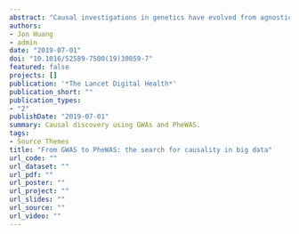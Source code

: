 ```yaml
---
abstract: "Causal investigations in genetics have evolved from agnostic discovery in genome-wide association studies (GWAS) to functional annotation and instrumental variable-informed inference (ie, mendelian randomisation). In the past decade, big data resources, such as the UK Biobank, have prompted a return to broader discovery through phenome-wide association studies (PheWAS). The work by Elina Hypponen and colleagues in The Lancet Digital Health, joins a small body of studies, using polygenic risk scores to search for causal effects of an intermediate phenotype such as body-mass index (BMI) on many outcomes, thereby applying mendelian randomisation across the phenome."
authors:
- Jon Huang
- admin
date: "2019-07-01"
doi: "10.1016/S2589-7500(19)30059-7"
featured: false
projects: []
publication: '*The Lancet Digital Health*'
publication_short: ""
publication_types:
- "2"
publishDate: "2019-07-01"
summary: Causal discovery using GWAs and PheWAS.
tags:
- Source Themes
title: "From GWAS to PheWAS: the search for causality in big data"
url_code: ""
url_dataset: ""
url_pdf: ""
url_poster: ""
url_project: ""
url_slides: ""
url_source: ""
url_video: ""
---
```



